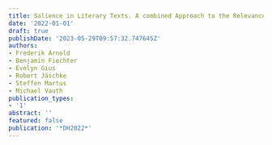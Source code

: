 ```yaml
---
title: Salience in Literary Texts. A combined Approach to the Relevance of Passages
date: '2022-01-01'
draft: true
publishDate: '2023-05-29T09:57:32.747645Z'
authors:
- Frederik Arnold
- Benjamin Fiechter
- Evelyn Gius
- Robert Jäschke
- Steffen Martus
- Michael Vauth
publication_types:
- '1'
abstract: ''
featured: false
publication: '*DH2022*'
---
```


